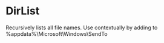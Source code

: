 # DirList
Recursively lists all file names. Use contextually by adding to %appdata%\Microsoft\Windows\SendTo
